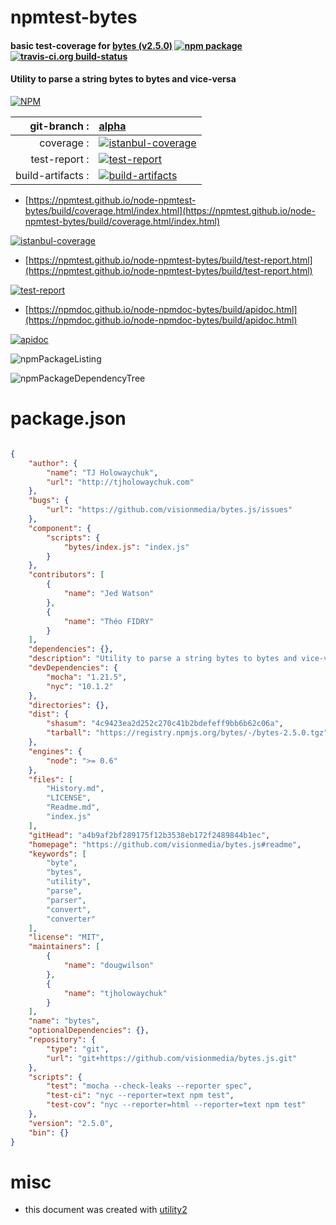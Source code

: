 # npmtest-bytes

#### basic test-coverage for  [bytes (v2.5.0)](https://github.com/visionmedia/bytes.js#readme)  [![npm package](https://img.shields.io/npm/v/npmtest-bytes.svg?style=flat-square)](https://www.npmjs.org/package/npmtest-bytes) [![travis-ci.org build-status](https://api.travis-ci.org/npmtest/node-npmtest-bytes.svg)](https://travis-ci.org/npmtest/node-npmtest-bytes)

#### Utility to parse a string bytes to bytes and vice-versa

[![NPM](https://nodei.co/npm/bytes.png?downloads=true&downloadRank=true&stars=true)](https://www.npmjs.com/package/bytes)

| git-branch : | [alpha](https://github.com/npmtest/node-npmtest-bytes/tree/alpha)|
|--:|:--|
| coverage : | [![istanbul-coverage](https://npmtest.github.io/node-npmtest-bytes/build/coverage.badge.svg)](https://npmtest.github.io/node-npmtest-bytes/build/coverage.html/index.html)|
| test-report : | [![test-report](https://npmtest.github.io/node-npmtest-bytes/build/test-report.badge.svg)](https://npmtest.github.io/node-npmtest-bytes/build/test-report.html)|
| build-artifacts : | [![build-artifacts](https://npmtest.github.io/node-npmtest-bytes/glyphicons_144_folder_open.png)](https://github.com/npmtest/node-npmtest-bytes/tree/gh-pages/build)|

- [https://npmtest.github.io/node-npmtest-bytes/build/coverage.html/index.html](https://npmtest.github.io/node-npmtest-bytes/build/coverage.html/index.html)

[![istanbul-coverage](https://npmtest.github.io/node-npmtest-bytes/build/screenCapture.buildCi.browser.%252Ftmp%252Fbuild%252Fcoverage.lib.html.png)](https://npmtest.github.io/node-npmtest-bytes/build/coverage.html/index.html)

- [https://npmtest.github.io/node-npmtest-bytes/build/test-report.html](https://npmtest.github.io/node-npmtest-bytes/build/test-report.html)

[![test-report](https://npmtest.github.io/node-npmtest-bytes/build/screenCapture.buildCi.browser.%252Ftmp%252Fbuild%252Ftest-report.html.png)](https://npmtest.github.io/node-npmtest-bytes/build/test-report.html)

- [https://npmdoc.github.io/node-npmdoc-bytes/build/apidoc.html](https://npmdoc.github.io/node-npmdoc-bytes/build/apidoc.html)

[![apidoc](https://npmdoc.github.io/node-npmdoc-bytes/build/screenCapture.buildCi.browser.%252Ftmp%252Fbuild%252Fapidoc.html.png)](https://npmdoc.github.io/node-npmdoc-bytes/build/apidoc.html)

![npmPackageListing](https://npmtest.github.io/node-npmtest-bytes/build/screenCapture.npmPackageListing.svg)

![npmPackageDependencyTree](https://npmtest.github.io/node-npmtest-bytes/build/screenCapture.npmPackageDependencyTree.svg)



# package.json

```json

{
    "author": {
        "name": "TJ Holowaychuk",
        "url": "http://tjholowaychuk.com"
    },
    "bugs": {
        "url": "https://github.com/visionmedia/bytes.js/issues"
    },
    "component": {
        "scripts": {
            "bytes/index.js": "index.js"
        }
    },
    "contributors": [
        {
            "name": "Jed Watson"
        },
        {
            "name": "Théo FIDRY"
        }
    ],
    "dependencies": {},
    "description": "Utility to parse a string bytes to bytes and vice-versa",
    "devDependencies": {
        "mocha": "1.21.5",
        "nyc": "10.1.2"
    },
    "directories": {},
    "dist": {
        "shasum": "4c9423ea2d252c270c41b2bdefeff9bb6b62c06a",
        "tarball": "https://registry.npmjs.org/bytes/-/bytes-2.5.0.tgz"
    },
    "engines": {
        "node": ">= 0.6"
    },
    "files": [
        "History.md",
        "LICENSE",
        "Readme.md",
        "index.js"
    ],
    "gitHead": "a4b9af2bf289175f12b3538eb172f2489844b1ec",
    "homepage": "https://github.com/visionmedia/bytes.js#readme",
    "keywords": [
        "byte",
        "bytes",
        "utility",
        "parse",
        "parser",
        "convert",
        "converter"
    ],
    "license": "MIT",
    "maintainers": [
        {
            "name": "dougwilson"
        },
        {
            "name": "tjholowaychuk"
        }
    ],
    "name": "bytes",
    "optionalDependencies": {},
    "repository": {
        "type": "git",
        "url": "git+https://github.com/visionmedia/bytes.js.git"
    },
    "scripts": {
        "test": "mocha --check-leaks --reporter spec",
        "test-ci": "nyc --reporter=text npm test",
        "test-cov": "nyc --reporter=html --reporter=text npm test"
    },
    "version": "2.5.0",
    "bin": {}
}
```



# misc
- this document was created with [utility2](https://github.com/kaizhu256/node-utility2)
